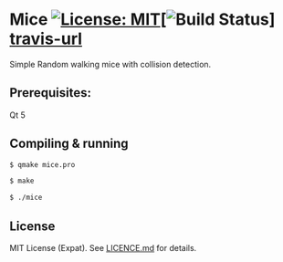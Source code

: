 Mice [![License: MIT](https://img.shields.io/badge/License-MIT-yellow.svg)](https://opensource.org/licenses/MIT)[<img alt="Build Status" src="https://travis-ci.org/raviq/Mice.svg?branch=master">] [travis-url]
=
Simple Random walking mice with collision detection.


## Prerequisites:

Qt 5

## Compiling & running

```sh
$ qmake mice.pro

$ make

$ ./mice
```


License
-------
MIT License (Expat). See [LICENCE.md](LICENCE.md) for details.

[travis-url]: https://travis-ci.org/raviq/Mice

